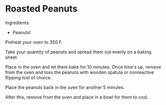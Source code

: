 # Roasted Peanuts

Ingredients:
* Peanuts!


Preheat your oven to 350 F. 

Take your quantity of peanuts and spread them out evenly on a baking sheet. 

Place in the oven and let them bake for 10 minutes. 
Once time's up, remove from the oven and toss the peanuts with wooden spatula or nonreactive flipping tool of choice. 

Place the peanuts back in the oven for another 5 minutes.

After this, remove from the oven and place in a bowl for them to cool.





